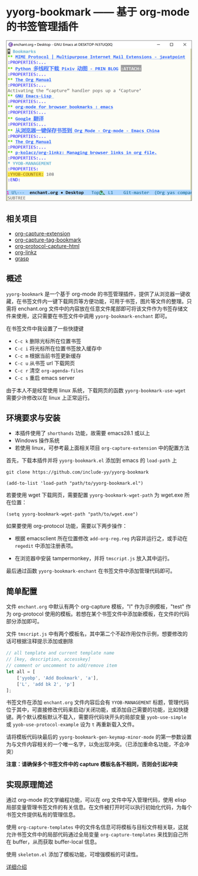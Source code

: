 yyorg-bookmark —— 基于 org-mode 的书签管理插件
======

![load faied](./capture.PNG)

## 相关项目

- [org-capture-extension](https://github.com/sprig/org-capture-extension)
- [org-capture-tag-bookmark](https://github.com/toure00/org-capture-tag-bookmark)
- [org-protocol-capture-html](https://github.com/alphapapa/org-protocol-capture-html#org-protocol-instructions)
- [org-linkz](https://github.com/p-kolacz/org-linkz)
- [grasp](https://github.com/karlicoss/grasp)

## 概述

`yyorg-bookmark` 是一个基于 org-mode 的书签管理插件，提供了从浏览器一键收藏，在书签文件内一键下载网页等方便功能，可用于书签，图片等文件的整理。只需将 enchant.org 文件中的内容放在任意文件尾部即可将该文件作为书签存储文件来使用，这只需要在书签文件中调用 `yyorg-bookmark-enchant` 即可。

在书签文件中我设置了一些快捷键

- `C-c k` 删除光标所在位置书签
- `C-c i` 将光标所在位置书签放入缓存中
- `C-c m` 根据当前书签更新缓存
- `C-c u` 从书签 url 下载网页
- `C-c r` 清空 `org-agenda-files`
- `C-c s` 重启 emacs server

由于本人不是经常使用 linux 系统，下载网页的函数 `yyorg-bookmark-use-wget` 需要少许修改以在 linux 上正常运行。

## 环境要求与安装

- 本插件使用了 `shorthands` 功能，故需要 emacs28.1 或以上
- Windows 操作系统
- 若使用 linux，可参考最上面相关项目 `org-capture-extension` 中的配置方法

首先，下载本插件并将 `yyorg-bookmark.el` 添加到 emacs 的 `load-path` 上

``` shell
git clone https://github.com/include-yy/yyorg-bookmark
```

``` elisp
(add-to-list 'load-path "path/to/yyorg-bookmark.el")
```

若要使用 wget 下载网页，需要配置 `yyorg-bookmark-wget-path` 为 wget.exe 所在位置：

``` elisp
(setq yyorg-bookmark-wget-path "path/to/wget.exe")
```

如果要使用 org-protocol 功能，需要以下两步操作：

- 根据 emacsclient 所在位置修改 `add-org-reg.reg` 内容并运行之，或手动在 `regedit` 中添加注册表项。

- 在浏览器中安装 tampermonkey，并将 `tmscript.js` 放入其中运行。

最后通过函数 `yyorg-bookmark-enchant` 在书签文件中添加管理代码即可。

## 简单配置

文件 `enchant.org` 中默认有两个 org-capture 模板，"l" 作为示例模板，"test" 作为 org-protocol 使用的模板。若想在某个书签文件中添加新模板，在文件的代码部分添加即可。

文件 `tmscript.js` 中有两个模板名，其中第二个不起作用仅作示例，想要修改的话可根据注释提示添加或删除

``` javascript
// all template and current template name
// [key, description, accesskey]
// comment or uncomment to add/remove item
let all = [
    ['yyobp', 'Add Bookmark', 'a'],
    ['L', 'add bk 2', 'p']
];
```

书签文件在添加 `enchant.org` 文件内容后会有 `YYOB-MANAGEMENT` 标题，管理代码位于其中，可直接修改代码来启动/关闭功能，或添加自己需要的功能，比如快捷键。两个默认模板默认不载入，需要将代码块开头的局部变量 `yyob-use-simple` 或 `yyob-use-protocol-example` 设为 `t` 再重新载入文件。

请将模板代码块最后的 `yyorg-bookmark-gen-keymap-minor-mode` 的第一参数设置为与文件内容相关的一个唯一名字，以免出现冲突。（已添加重命名功能，不会冲突）

**注意：请确保多个书签文件中的 capture 模板名各不相同，否则会引起冲突**

## 实现原理简述

通过 org-mode 的文学编程功能，可以在 org 文件中写入管理代码，使用 elisp 局部变量管理书签文件的有关信息。在文件被打开时可以执行初始化代码，为每个书签文件提供私有的管理信息。

使用 `org-capture-templates` 中的文件名信息可将模板与目标文件相关联，这就允许书签文件中的局部代码通过全局变量 `org-capture-templates` 来找到自己所在 buffer，从而获取 buffer-local 信息。

使用 `skeleton.el` 添加了模板功能，可增强模板的可读性。

[详细介绍](./article/index.org)
